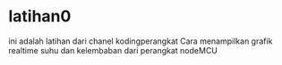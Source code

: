 # latihan0
ini adalah latihan dari chanel kodingperangkat
Cara menampilkan grafik realtime suhu dan kelembaban dari perangkat nodeMCU
